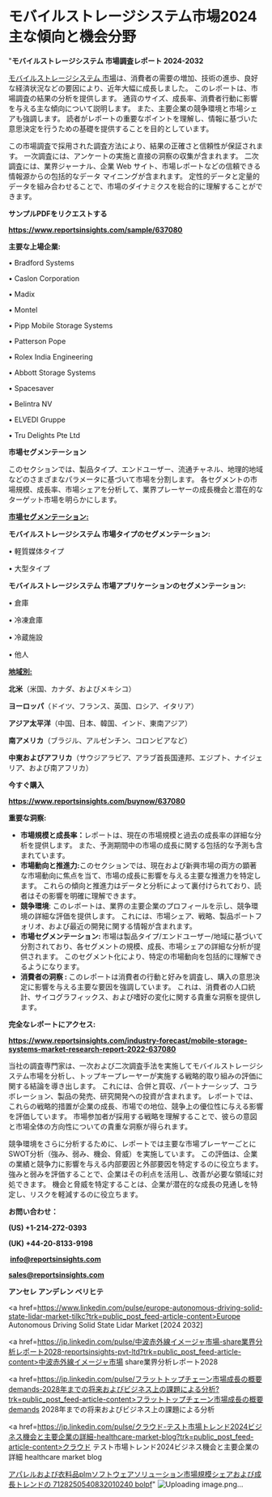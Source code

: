# モバイルストレージシステム市場2024主な傾向と機会分野

"<strong>モバイルストレージシステム 市場調査レポート 2024-2032</strong>

<a href=https://www.reportsinsights.com/sample/637080>モバイルストレージシステム 市場</a>は、消費者の需要の増加、技術の進歩、良好な経済状況などの要因により、近年大幅に成長しました。 このレポートは、市場調査の結果の分析を提供します。 通貨のサイズ、成長率、消費者行動に影響を与える主な傾向について説明します。 また、主要企業の競争環境と市場シェアも強調します。 読者がレポートの重要なポイントを理解し、情報に基づいた意思決定を行うための基礎を提供することを目的としています。

この市場調査で採用された調査方法により、結果の正確さと信頼性が保証されます。 一次調査には、アンケートの実施と直接の洞察の収集が含まれます。 二次調査には、業界ジャーナル、企業 Web サイト、市場レポートなどの信頼できる情報源からの包括的なデータ マイニングが含まれます。 定性的データと定量的データを組み合わせることで、市場のダイナミクスを総合的に理解することができます。

<strong><b>サンプルPDFをリクエストする</b></strong>

<a href=https://www.reportsinsights.com/sample/637080><strong><u>https://www.reportsinsights.com/sample/637080</u></strong></a>

<strong>主要な上場企業:</strong>

• Bradford Systems

• Caslon Corporation

• Madix

• Montel

• Pipp Mobile Storage Systems

• Patterson Pope

• Rolex India Engineering

• Abbott Storage Systems

• Spacesaver

• Belintra NV

• ELVEDI Gruppe

• Tru Delights Pte Ltd

<strong>市場セグメンテーション</strong>

このセクションでは、製品タイプ、エンドユーザー、流通チャネル、地理的地域などのさまざまなパラメータに基づいて市場を分割します。 各セグメントの市場規模、成長率、市場シェアを分析して、業界プレーヤーの成長機会と潜在的なターゲット市場を明らかにします。

<strong><u>市場セグメンテーション</u></strong><strong><u>:</u></strong>

<strong>モバイルストレージシステム 市場タイプのセグメンテーション:</strong>

• 軽質媒体タイプ

• 大型タイプ

<strong>モバイルストレージシステム 市場アプリケーションのセグメンテーション:</strong>

• 倉庫

• 冷凍倉庫

• 冷蔵施設

• 他人

<strong><u>地域別</u></strong><strong><u>:</u></strong>

<strong>北米</strong>（米国、カナダ、およびメキシコ）

<strong>ヨーロッパ</strong>（ドイツ、フランス、英国、ロシア、イタリア）

<strong>アジア太平洋</strong>（中国、日本、韓国、インド、東南アジア）

<strong>南アメリカ</strong>（ブラジル、アルゼンチン、コロンビアなど）

<strong>中東およびアフリカ</strong>（サウジアラビア、アラブ首長国連邦、エジプト、ナイジェリア、および南アフリカ）

<strong>今すぐ購入</strong>

<a href=https://www.reportsinsights.com/buynow/637080><strong><u>https://www.reportsinsights.com/buynow/637080</u></strong></a>

<strong>重要な洞察:</strong>
<ul>
  <li><strong>市場規模と成長率：</strong>レポートは、現在の市場規模と過去の成長率の詳細な分析を提供します。 また、予測期間中の市場の成長に関する包括的な予測も含まれています。</li>
  <li><strong>市場動向と推進力:</strong>このセクションでは、現在および新興市場の両方の顕著な市場動向に焦点を当て、市場の成長に影響を与える主要な推進力を特定します。 これらの傾向と推進力はデータと分析によって裏付けられており、読者はその影響を明確に理解できます。</li>
  <li><strong>競争環境</strong>: このレポートは、業界の主要企業のプロフィールを示し、競争環境の詳細な評価を提供します。 これには、市場シェア、戦略、製品ポートフォリオ、および最近の開発に関する情報が含まれます。</li>
  <li><strong>市場セグメンテーション: </strong>市場は製品タイプ/エンドユーザー/地域に基づいて分割されており、各セグメントの規模、成長、市場シェアの詳細な分析が提供されます。 このセグメント化により、特定の市場動向を包括的に理解できるようになります。</li>
  <li><strong>消費者の洞察 : </strong>このレポートは消費者の行動と好みを調査し、購入の意思決定に影響を与える主要な要因を強調しています。 これは、消費者の人口統計、サイコグラフィックス、および嗜好の変化に関する貴重な洞察を提供します。</li>
</ul>
<strong>完全なレポートにアクセス:</strong>

<a href=https://www.reportsinsights.com/industry-forecast/mobile-storage-systems-market-research-report-2022-637080><strong><u><b>https://www.reportsinsights.com/industry-forecast/mobile-storage-systems-market-research-report-2022-637080</b></u></strong></a>

当社の調査専門家は、一次および二次調査手法を実施してモバイルストレージシステム市場を分析し、トップキープレーヤーが実施する戦略的取り組みの評価に関する結論を導き出します。 これには、合併と買収、パートナーシップ、コラボレーション、製品の発売、研究開発への投資が含まれます。 レポートでは、これらの戦略的措置が企業の成長、市場での地位、競争上の優位性に与える影響を評価しています。 市場参加者が採用する戦略を理解することで、彼らの意図と市場全体の方向性についての貴重な洞察が得られます。

競争環境をさらに分析するために、レポートでは主要な市場プレーヤーごとにSWOT分析（強み、弱み、機会、脅威）を実施しています。 この評価は、企業の業績と競争力に影響を与える内部要因と外部要因を特定するのに役立ちます。 強みと弱みを評価することで、企業はその利点を活用し、改善が必要な領域に対処できます。 機会と脅威を特定することは、企業が潜在的な成長の見通しを特定し、リスクを軽減するのに役立ちます。

<strong>お問い合わせ：</strong>

<strong>(US) +1-214-272-0393</strong>

<strong>(UK) +44-20-8133-9198</strong>

<strong> </strong><a href=info@reportsinsights.com><strong><u>info@reportsinsights.com</u></strong></a>

<a href=sales@reportsinsights.com><strong><u>sales@reportsinsights.com</u></strong></a>

<strong>アンセレ アンデレン ベリヒテ</strong>

<a href=https://www.linkedin.com/pulse/europe-autonomous-driving-solid-state-lidar-market-tilkc?trk=public_post_feed-article-content>Europe Autonomous Driving Solid State Lidar Market [2024 2032]</a>

<a href=https://jp.linkedin.com/pulse/中波赤外線イメージャ市場-share業界分析レポート2028-reportsinsights-pvt-ltd?trk=public_post_feed-article-content>中波赤外線イメージャ市場 share業界分析レポート2028</a>

<a href=https://jp.linkedin.com/pulse/フラットトップチェーン市場成長の概要demands-2028年までの将来およびビジネス上の課題による分析?trk=public_post_feed-article-content>フラットトップチェーン市場成長の概要demands 2028年までの将来およびビジネス上の課題による分析</a>

<a href=https://jp.linkedin.com/pulse/クラウド-テスト市場トレンド2024ビジネス機会と主要企業の詳細-healthcare-market-blog?trk=public_post_feed-article-content>クラウド テスト市場トレンド2024ビジネス機会と主要企業の詳細 healthcare market blog</a>

<a href=https://www.linkedin.com/pulse/アパレルおよび衣料品plmソフトウェアソリューション市場規模シェアおよび成長トレンドの-7128250540832010240-bolpf/>アパレルおよび衣料品plmソフトウェアソリューション市場規模シェアおよび成長トレンドの 7128250540832010240 bolpf</a>"
![Uploading image.png…]()
